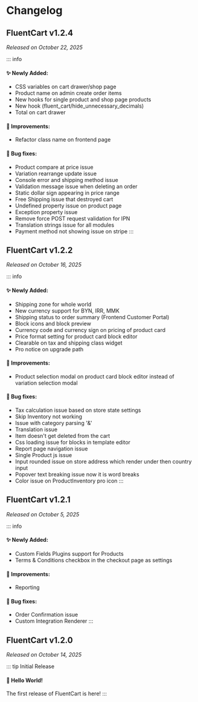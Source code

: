 # Changelog


## FluentCart v1.2.4
*Released on October 22, 2025*

::: info
#### ✨ Newly Added:
* CSS variables on cart drawer/shop page
* Product name on admin create order items
* New hooks for single product and shop page products
* New hook (fluent\_cart/hide\_unnecessary\_decimals)
* Total on cart drawer

#### 🚀 Improvements:
* Refactor class name on frontend page

#### 🐛 Bug fixes:
* Product compare at price issue
* Variation rearrange update issue
* Console error and shipping method issue
* Validation message issue when deleting an order
* Static dollar sign appearing in price range
* Free Shipping issue that destroyed cart
* Undefined property issue on product page
* Exception property issue
* Remove force POST request validation for IPN
* Translation strings issue for all modules
* Payment method not showing issue on stripe
:::

## FluentCart v1.2.2
*Released on October 16, 2025*

::: info
#### ✨ Newly Added:
* Shipping zone for whole world
* New currency support for BYN, IRR, MMK
* Shipping status to order summary (Frontend Customer Portal)
* Block icons and block preview
* Currency code and currency sign on pricing of product card
* Price format setting for product card block editor
* Clearable on tax and shipping class widget
* Pro notice on upgrade path

#### 🚀 Improvements:
* Product selection modal on product card block editor instead of variation selection modal

#### 🐛 Bug fixes:
* Tax calculation issue based on store state settings
* Skip Inventory not working
* Issue with category parsing '&'
* Translation issue
* Item doesn't get deleted from the cart
* Css loading issue for blocks in template editor
* Report page navigation issue
* Single Product js issue
* Input rounded issue on store address which render under then country input
* Popover text breaking issue now it is word breaks
* Color issue on ProductInventory pro icon
:::

## FluentCart v1.2.1
*Released on October 5, 2025*

::: info
#### ✨ Newly Added:
* Custom Fields Plugins support for Products
* Terms & Conditions checkbox in the checkout page as settings

#### 🚀 Improvements:
* Reporting

#### 🐛 Bug fixes:
* Order Confirmation issue
* Custom Integration Renderer
:::

## FluentCart v1.2.0
*Released on October 14, 2025*

::: tip Initial Release
#### 🎉 Hello World!
The first release of FluentCart is here!
:::

